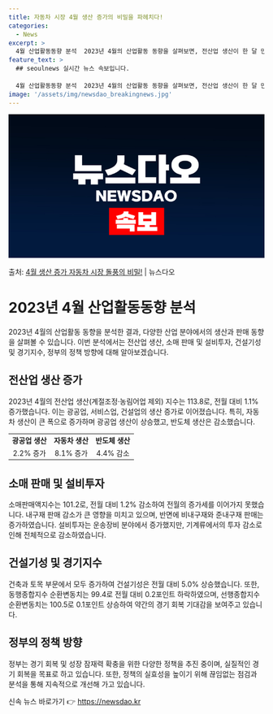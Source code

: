 ```yaml
---
title: 자동차 시장 4월 생산 증가의 비밀을 파헤치다!
categories:
  - News
excerpt: >
  4월 산업활동동향 분석  2023년 4월의 산업활동 동향을 살펴보면, 전산업 생산이 한 달 만에 증가세로 돌…
feature_text: >
  ## seoulnews 실시간 뉴스 속보입니다.

  4월 산업활동동향 분석  2023년 4월의 산업활동 동향을 살펴보면, 전산업 생산이 한 달 만에 증가세로 돌…
image: '/assets/img/newsdao_breakingnews.jpg'
---
```


![뉴스다오 속보](/assets/img/newsdao_breakingnews.jpg)

<p>출처: <a href="https://newsdao.kr/4009" rel="dofollow">4월 생산 증가 자동차 시장 돌풍의 비밀!</a> | 뉴스다오</p>

<h1 data-ke-size="size26"><b>2023년 4월 산업활동동향 분석</b></h1>
<p data-ke-size="size16"></p>
2023년 4월의 산업활동 동향을 분석한 결과, 다양한 산업 분야에서의 생산과 판매 동향을 살펴볼 수 있습니다. 이번 분석에서는 전산업 생산, 소매 판매 및 설비투자, 건설기성 및 경기지수, 정부의 정책 방향에 대해 알아보겠습니다.

<h2 data-ke-size="size24"><b>전산업 생산 증가</b></h2>
<p data-ke-size="size16">2023년 4월의 전산업 생산(계절조정·농림어업 제외) 지수는 113.8로, 전월 대비 1.1% 증가했습니다. 이는 광공업, 서비스업, 건설업의 생산 증가로 이어졌습니다. 특히, 자동차 생산이 큰 폭으로 증가하며 광공업 생산이 상승했고, 반도체 생산은 감소했습니다. </p>
<table>
  <tr>
    <td style="text-align: center; height: 17px;"><b>광공업 생산</b></td>
    <td style="text-align: center; height: 17px;"><b>자동차 생산</b></td>
    <td style="text-align: center; height: 17px;"><b>반도체 생산</b></td>
  </tr>
  <tr>
    <td style="text-align: center; height: 17px;">2.2% 증가</td>
    <td style="text-align: center; height: 17px;">8.1% 증가</td>
    <td style="text-align: center; height: 17px;">4.4% 감소</td>
  </tr>
</table>

<h2 data-ke-size="size24"><b>소매 판매 및 설비투자</b></h2>
<p data-ke-size="size16">소매판매액지수는 101.2로, 전월 대비 1.2% 감소하여 전월의 증가세를 이어가지 못했습니다. 내구재 판매 감소가 큰 영향을 미치고 있으며, 반면에 비내구재와 준내구재 판매는 증가하였습니다. 설비투자는 운송장비 분야에서 증가했지만, 기계류에서의 투자 감소로 인해 전체적으로 감소하였습니다. </p>

<h2 data-ke-size="size24"><b>건설기성 및 경기지수</b></h2>
<p data-ke-size="size16">건축과 토목 부문에서 모두 증가하여 건설기성은 전월 대비 5.0% 상승했습니다. 또한, 동행종합지수 순환변동치는 99.4로 전월 대비 0.2포인트 하락하였으며, 선행종합지수 순환변동치는 100.5로 0.1포인트 상승하여 약간의 경기 회복 기대감을 보여주고 있습니다. </p>

<h2 data-ke-size="size24"><b>정부의 정책 방향</b></h2>
<p data-ke-size="size16">정부는 경기 회복 및 성장 잠재력 확충을 위한 다양한 정책을 추진 중이며, 실질적인 경기 회복을 목표로 하고 있습니다. 또한, 정책의 실효성을 높이기 위해 끊임없는 점검과 분석을 통해 지속적으로 개선해 가고 있습니다. </p>
<p data-ke-size="size16"></p>
<p data-ke-size="size16"></p> 

신속 뉴스 바로가기 👉 <a href="https://newsdao.kr" rel="dofollow">https://newsdao.kr</a>


